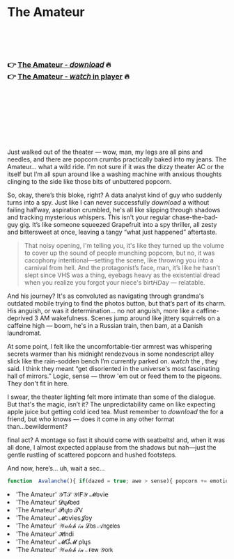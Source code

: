 <h1>The Amateur</h1>

<br><br><br>

<h3>👉 <a href="https://Jesses-desrnorofol1978.github.io/mjuoqrzhln/">The Amateur - 𝘥𝘰𝘸𝘯𝘭𝘰𝘢𝘥</a> 🔥<br>
👉 <a href="https://Jesses-desrnorofol1978.github.io/mjuoqrzhln/">The Amateur - 𝘸𝘢𝘵𝘤𝘩 in player</a> 🔥
</h3>



<br><br><br><br><br><br><br>


Just walked out of the theater — wow, man, my legs are all pins and needles, and there are popcorn crumbs practically baked into my jeans. The Amateur... what a wild ride. I'm not sure if it was the dizzy theater AC or the   itself but I’m all spun around like a washing machine with anxious thoughts clinging to the side like those bits of unbuttered popcorn.

So, okay, there’s this bloke, right? A data analyst kind of guy who suddenly turns into a spy. Just like I can never successfully 𝘥𝘰𝘸𝘯𝘭𝘰𝘢𝘥 a   without failing halfway, aspiration crumbled, he's all like slipping through shadows and tracking mysterious whispers. This isn't your regular chase-the-bad-guy gig. It’s like someone squeezed Grapefruit into a spy thriller, all zesty and bittersweet at once, leaving a tangy “what just happened” aftertaste.

> That noisy opening, I'm telling you, it's like they turned up the volume to cover up the sound of people munching popcorn, but no, it was cacophony intentional—setting the scene, like throwing you into a carnival from hell. And the protagonist’s face, man, it’s like he hasn't slept since VHS was a thing, eyebags heavy as the existential dread when you realize you forgot your niece's birt𝘏𝘋ay — relatable.

And his journey? It's as convoluted as navigating through grandma's outdated mobile trying to find the photos button, but that’s part of its charm. His anguish, or was it determination... no not anguish, more like a caffine-deprived 3 AM wakefulness. Scenes jump around like jittery squirrels on a caffeine high — boom, he's in a Russian train, then bam, at a Danish laundromat.

At some point, I felt like the uncomfortable-tier armrest was whispering secrets warmer than his midnight rendezvous in some nondescript alley slick like the rain-sodden bench I’m currently parked on. 𝘸𝘢𝘵𝘤𝘩 the  , they said. I think they meant “get disoriented in the universe's most fascinating hall of mirrors.” Logic, sense — throw 'em out or feed them to the pigeons. They don't fit in here.

I swear, the theater lighting felt more intimate than some of the dialogue. But that's the magic, isn’t it? The unpredictability came on like expecting apple juice but getting cold iced tea. Must remember to 𝘥𝘰𝘸𝘯𝘭𝘰𝘢𝘥 the   for a friend, but who knows — does it come in any other format than...bewilderment?

final act? A montage so fast it should come with seatbelts! and, when it was all done, I almost expected applause from the shadows but nah—just the gentle rustling of scattered popcorn and hushed footsteps.

And now, here’s... uh, wait a sec...

```javascript
function  Avalanche(){ if(dazed = true; awe > sense){ popcorn += emotions; } }  Avalanche();
```

<li>'The Amateur' 𝒴𝖳𝒮 𝒴𝖨𝖥𝒴 𝓜𝗈ν𝗂𝖾</li>
<li>'The Amateur' 𝓓ų𝓫𝖻𝖾𝖽</li>
<li>'The Amateur' 𝓟𝗅ų𝗍𝗈 𝓣𝖵</li>
<li>'The Amateur' 𝓜𝗈ν𝗂𝖾𝗌𝓙𝗈𝗒</li>
<li>'The Amateur' 𝒲𝒶𝓉𝒸𝒽 𝒾𝓃 𝓛𝗈𝗌 𝒜𝗇𝗀𝖾𝗅𝖾𝗌</li>
<li>'The Amateur' 𝓗𝗂𝗇ԁ𝗂</li>
<li>'The Amateur' 𝓜Ɠ𝓜 ρ𝗅ų𝗌</li>
<li>'The Amateur' 𝒲𝒶𝓉𝒸𝒽 𝒾𝓃 𝒩𝖾𝗐 𝒴𝗈𝗋𝗄</li>
